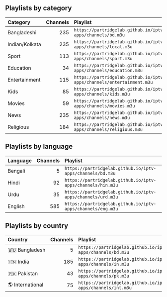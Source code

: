 

## Playlists by category

<table>
	<thead>
		<tr><th align="left">Category</th><th align="right">Channels</th><th align="left">Playlist</th></tr>
	</thead>
	<tbody>
		<tr><td align="left">Bangladeshi</td><td align="right">235</td><td align="left"><code>https://partridgelab.github.io/iptv-apps/channels/bd.m3u</code></td></tr>
		<tr><td align="left">Indian/Kolkata</td><td align="right">235</td><td align="left"><code>https://partridgelab.github.io/iptv-apps/channels/local.m3u</code></td></tr>
		<tr><td align="left">Sport</td><td align="right">113</td><td align="left"><code>https://partridgelab.github.io/iptv-apps/channels/sport.m3u</code></td></tr>
		<tr><td align="left">Education</td><td align="right">34</td><td align="left"><code>https://partridgelab.github.io/iptv-apps/channels/education.m3u</code></td></tr>
		<tr><td align="left">Entertainment</td><td align="right">115</td><td align="left"><code>https://partridgelab.github.io/iptv-apps/channels/entertainment.m3u</code></td></tr>
		<tr><td align="left">Kids</td><td align="right">85</td><td align="left"><code>https://partridgelab.github.io/iptv-apps/channels/kids.m3u</code></td></tr>
		<tr><td align="left">Movies</td><td align="right">59</td><td align="left"><code>https://partridgelab.github.io/iptv-apps/channels/movies.m3u</code></td></tr>
		<tr><td align="left">News</td><td align="right">235</td><td align="left"><code>https://partridgelab.github.io/iptv-apps/channels/news.m3u</code></td></tr>
		<tr><td align="left">Religious</td><td align="right">184</td><td align="left"><code>https://partridgelab.github.io/iptv-apps/channels/religious.m3u</code></td></tr>
	</tbody>
</table>

## Playlists by language

<table>
	<thead>
		<tr><th align="left">Language</th><th align="right">Channels</th><th align="left">Playlist</th></tr>
	</thead>
	<tbody>
		<tr><td align="left">Bengali</td><td align="right">5</td><td align="left"><code>https://partridgelab.github.io/iptv-apps/channels/bd.m3u</code></td></tr>
		<tr><td align="left">Hindi</td><td align="right">92</td><td align="left"><code>https://partridgelab.github.io/iptv-apps/channels/hin.m3u</code></td></tr>
		<tr><td align="left">Urdu</td><td align="right">35</td><td align="left"><code>https://partridgelab.github.io/iptv-apps/channels/urd.m3u</code></td></tr>
		<tr><td align="left">English</td><td align="right">585</td><td align="left"><code>https://partridgelab.github.io/iptv-apps/channels/eng.m3u</code></td></tr></tbody>
</table>

## Playlists by country

<table>
	<thead>
		<tr><th align="left">Country</th><th align="right">Channels</th><th align="left">Playlist</th><th align="left">EPG</th></tr>
	</thead>
	<tbody>
		<tr><td align="left">🇧🇩&nbsp;Bangladesh</td><td align="right">5</td><td align="left" nowrap><code>https://partridgelab.github.io/iptv-apps/channels/bd.m3u</code></td><td align="left"></td></tr>
		<tr><td align="left">🇮🇳&nbsp;India</td><td align="right">185</td><td align="left" nowrap><code>https://partridgelab.github.io/iptv-apps/channels/in.m3u</code></td><td align="left"></td></tr>
		<tr><td align="left">🇵🇰&nbsp;Pakistan</td><td align="right">43</td><td align="left" nowrap><code>https://partridgelab.github.io/iptv-apps/channels/pk.m3u</code></td><td align="left"></td></tr>
		<tr><td align="left">🌎&nbsp;International</td><td align="right">75</td><td align="left" nowrap><code>https://partridgelab.github.io/iptv-apps/channels/int.m3u</code></td><td align="left"></td></tr>
		</tbody>
</table>
